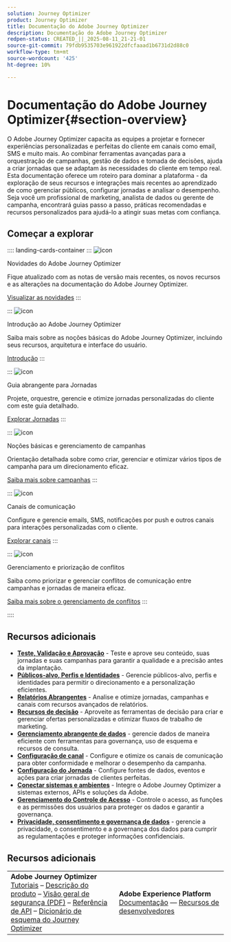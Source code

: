 ```yaml
---
solution: Journey Optimizer
product: Journey Optimizer
title: Documentação do Adobe Journey Optimizer
description: Documentação do Adobe Journey Optimizer
redpen-status: CREATED_||_2025-08-11_21-21-01
source-git-commit: 79fdb9535703e961922dfcfaaad1b6731d2d88c0
workflow-type: tm+mt
source-wordcount: '425'
ht-degree: 10%

---
```



# Documentação do Adobe Journey Optimizer{#section-overview}

O Adobe Journey Optimizer capacita as equipes a projetar e fornecer experiências personalizadas e perfeitas do cliente em canais como email, SMS e muito mais. Ao combinar ferramentas avançadas para a orquestração de campanhas, gestão de dados e tomada de decisões, ajuda a criar jornadas que se adaptam às necessidades do cliente em tempo real. Esta documentação oferece um roteiro para dominar a plataforma - da exploração de seus recursos e integrações mais recentes ao aprendizado de como gerenciar públicos, configurar jornadas e analisar o desempenho. Seja você um profissional de marketing, analista de dados ou gerente de campanha, encontrará guias passo a passo, práticas recomendadas e recursos personalizados para ajudá-lo a atingir suas metas com confiança.

## Começar a explorar

:::: landing-cards-container
:::
![icon](https://cdn.experienceleague.adobe.com/icons/list-check.svg)

Novidades do Adobe Journey Optimizer

Fique atualizado com as notas de versão mais recentes, os novos recursos e as alterações na documentação do Adobe Journey Optimizer.

[Visualizar as novidades](./rp_landing_pages/whats-new-landing-page.md)
:::

:::
![icon](https://cdn.experienceleague.adobe.com/icons/circle-play.svg)

Introdução ao Adobe Journey Optimizer

Saiba mais sobre as noções básicas do Adobe Journey Optimizer, incluindo seus recursos, arquitetura e interface do usuário.

[Introdução](./rp_landing_pages/get-started-landing-page.md)
:::

:::
![icon](https://cdn.experienceleague.adobe.com/icons/code-branch.svg)

Guia abrangente para Jornadas

Projete, orquestre, gerencie e otimize jornadas personalizadas do cliente com este guia detalhado.

[Explorar Jornadas](./rp_landing_pages/orchestrate-journeys-landing-page.md)
:::

:::
![icon](https://cdn.experienceleague.adobe.com/icons/bullhorn.svg)

Noções básicas e gerenciamento de campanhas

Orientação detalhada sobre como criar, gerenciar e otimizar vários tipos de campanha para um direcionamento eficaz.

[Saiba mais sobre campanhas](./rp_landing_pages/campaigns-landing-page.md)
:::

:::
![icon](https://cdn.experienceleague.adobe.com/icons/envelope.svg)

Canais de comunicação

Configure e gerencie emails, SMS, notificações por push e outros canais para interações personalizadas com o cliente.

[Explorar canais](./using/channels/gs-channels.md)
:::

:::
![icon](https://cdn.experienceleague.adobe.com/icons/scale-balanced.svg)

Gerenciamento e priorização de conflitos

Saiba como priorizar e gerenciar conflitos de comunicação entre campanhas e jornadas de maneira eficaz.

[Saiba mais sobre o gerenciamento de conflitos](./rp_landing_pages/conflict-prioritization-landing-page.md)
:::

::::


## Recursos adicionais

- **[Teste, Validação e Aprovação](./rp_landing_pages/test-landing-page.md)** - Teste e aprove seu conteúdo, suas jornadas e suas campanhas para garantir a qualidade e a precisão antes da implantação.
- **[Públicos-alvo, Perfis e Identidades](./rp_landing_pages/audiences-profiles-identities-landing-page.md)** - Gerencie públicos-alvo, perfis e identidades para permitir o direcionamento e a personalização eficientes.
- **[Relatórios Abrangentes](./rp_landing_pages/reporting-landing-page.md)** - Analise e otimize jornadas, campanhas e canais com recursos avançados de relatórios.
- **[Recursos de decisão](./rp_landing_pages/decisioning-landing-page.md)** - Aproveite as ferramentas de decisão para criar e gerenciar ofertas personalizadas e otimizar fluxos de trabalho de marketing.
- **[Gerenciamento abrangente de dados](./rp_landing_pages/data-management-landing-page.md)** - gerencie dados de maneira eficiente com ferramentas para governança, uso de esquema e recursos de consulta.
- **[Configuração de canal](./rp_landing_pages/configuration-landing-page.md)** - Configure e otimize os canais de comunicação para obter conformidade e melhorar o desempenho da campanha.
- **[Configuração do Jornada](./rp_landing_pages/configure-journeys-landing-page.md)** - Configure fontes de dados, eventos e ações para criar jornadas de clientes perfeitas.
- **[Conectar sistemas e ambientes](./rp_landing_pages/connect-systems-landing-page.md)** - Integre o Adobe Journey Optimizer a sistemas externos, APIs e soluções da Adobe.
- **[Gerenciamento do Controle de Acesso](./rp_landing_pages/access-control-landing-page.md)** - Controle o acesso, as funções e as permissões dos usuários para proteger os dados e garantir a governança.
- **[Privacidade, consentimento e governança de dados](./rp_landing_pages/privacy-landing-page.md)** - gerencie a privacidade, o consentimento e a governança dos dados para cumprir as regulamentações e proteger informações confidenciais.

## Recursos adicionais

<table style="table-layout:fixed"><tr style="border: 0;">
<td><strong>Adobe Journey Optimizer</strong><br/>
<a href="https://experienceleague.adobe.com/docs/journey-optimizer-learn/tutorials/overview.html?lang=pt-BR" target="_blank">Tutoriais</a> – <a href="https://helpx.adobe.com/br/legal/product-descriptions/adobe-journey-optimizer.html" target="_blank">Descrição do produto</a> – <a href="https://www.adobe.com/content/dam/cc/en/security/pdfs/AJO_SecurityOverview.pdf" target="_blank">Visão geral de segurança (PDF)</a> – <a href="https://developer.adobe.com/journey-optimizer-apis/" target="_blank">Referência de API</a> – <a href="https://experienceleague.adobe.com/tools/ajo-schemas/schema-dictionary.html?lang=pt-BR" target="_blank">Dicionário de esquema do Journey Optimizer</a>

</td>
<td><strong>Adobe Experience Platform</strong><br/>
<a href="https://experienceleague.adobe.com/docs/experience-platform/landing/home.html?lang=pt-BR" target="_blank">Documentação</a> — <a href="https://www.adobe.com/br/experience-platform/documentation-and-developer-resources.html" target="_blank">Recursos de desenvolvedores</a>
</td>
</tr></table>

<!--table style="table-layout:auto"><tr style="border: 0;"><td><img src="using/assets/do-not-localize/newsletter.png"></td><td>
<b>Stay informed and elevate your Adobe Journey Optimizer experience!</b><br/>Sign up for our quarterly newsletter. Gain exclusive access to the latest product updates, captivating stories, real-world use cases, valuable tips, and more – all delivered directly to your inbox every quarter. <a href="https://www.adobe.com/subscription/Adobe_Journey_Optimizer_NL.html">Sign up today!</a></td></tr></table-->
